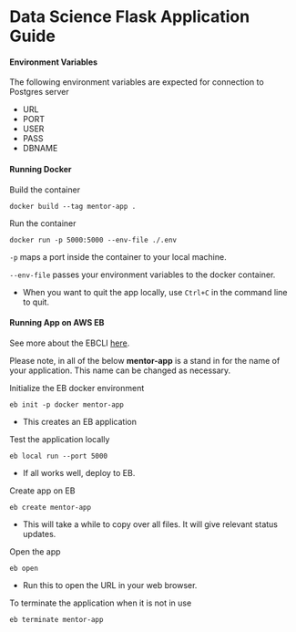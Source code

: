 # Data Science Flask Application Guide


#### Environment Variables

The following environment variables are expected for connection to Postgres server

- URL
- PORT
- USER
- PASS
- DBNAME

#### Running Docker
Build the container

`docker build --tag mentor-app .`

Run the container

`docker run -p 5000:5000 --env-file ./.env`

`-p` maps a port inside the container to your local machine.

`--env-file` passes your environment variables to the docker container.

- When you want to quit the app locally, use `Ctrl+C` in the command line to quit.

#### Running App on AWS EB

See more about the EBCLI [here](https://docs.aws.amazon.com/elasticbeanstalk/latest/dg/eb3-cmd-commands.html?icmpid=docs_elasticbeanstalk_console).

Please note, in all of the below **mentor-app** is a stand in for the name of your application. This name can be changed as necessary.

Initialize the EB docker environment

`eb init -p docker mentor-app`

- This creates an EB application

Test the application locally

`eb local run --port 5000`

- If all works well, deploy to EB.

Create app on EB

`eb create mentor-app`

- This will take a while to copy over all files. It will give relevant status updates.

Open the app

`eb open`

- Run this to open the URL in your web browser.

To terminate the application when it is not in use

`eb terminate mentor-app`
